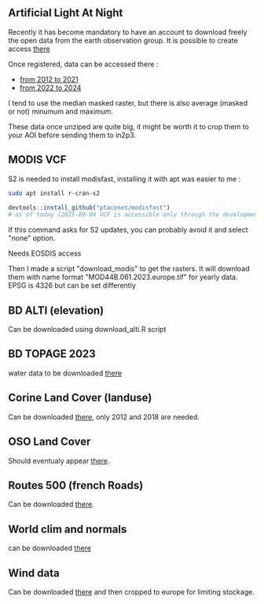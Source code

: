## Artificial Light At Night

Recently it has become mandatory to have an account to download freely the open
data from the earth observation group. It is possible to create access [there](https://eogauth-new.mines.edu/realms/eog/login-actions/registration?client_id=eogdata-new-apache&tab_id=lovsgbqu11k&client_data=eyJydSI6Imh0dHBzOi8vZW9nZGF0YS5taW5lcy5lZHUvb2F1dGgyY2FsbGJhY2siLCJydCI6ImNvZGUiLCJzdCI6InI5Q2lZMHQtZV9YcGdSbzBCVi0zSmMxeW9zZyJ9)

Once registered, data can be accessed there :

- [from 2012 to 2021](https://eogdata.mines.edu/nighttime_light/annual/v21/)
- [from 2022 to 2024](https://eogdata.mines.edu/nighttime_light/annual/v22/)

I tend to use the median masked raster, but there is also average (masked or not) minumum and maximum.

These data once unziped are quite big, it might be worth it to crop them to your
AOI before sending them to in2p3.

## MODIS VCF

S2 is needed to install modisfast, installing it with apt was easier to me :

```bash
sudo apt install r-cran-s2
```
```R
devtools::install_github("ptaconet/modisfast")
# as of today (2025-09-04 VCF is accessible only through the development version)
```
If this command asks for S2 updates, you can probably avoid it and select "none"
option.

Needs EOSDIS access

Then I made a script "download_modis" to get the rasters.
It will download them with name format "MOD44B.061.2023.europe.tif" for yearly
data. EPSG is 4326 but can be set differently

## BD ALTI (elevation)

Can be downloaded using download_alti.R script

## BD TOPAGE 2023

water data to be downloaded [there](https://www.data.gouv.fr/api/1/datasets/r/ebbcbe0f-aabe-4c19-9a46-93ad55990223)

## Corine Land Cover (landuse)

Can be downloaded [there](https://land.copernicus.eu/en/products/corine-land-cover?tab=datasets), only 2012 and 2018 are needed.


## OSO Land Cover

Should eventualy appear [there](https://catalogue.theia.data-terra.org/).

## Routes 500 (french Roads)

Can be downloaded [there](https://data.geopf.fr/telechargement/download/ROUTE500/ROUTE500_3-0__SHP_LAMB93_FXX_2021-11-03/ROUTE500_3-0__SHP_LAMB93_FXX_2021-11-03.7z).


## World clim and normals

can be downloaded [there](https://envicloud.wsl.ch/#/?bucket=https%3A%2F%2Fos.zhdk.cloud.switch.ch%2Fchelsav2%2F&prefix=%2F)

## Wind data

Can be downloaded [there](https://globalwindatlas.info/en/download/gis-files)
and then cropped to europe for limiting stockage.

